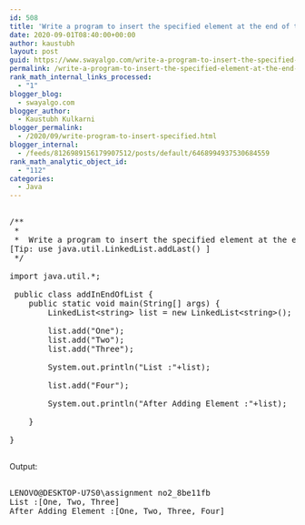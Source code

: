 ```yaml
---
id: 508
title: 'Write a program to insert the specified element at the end of this list. [Tip: use java.util.LinkedList.addLast()'
date: 2020-09-01T08:40:00+00:00
author: kaustubh
layout: post
guid: https://www.swayalgo.com/write-a-program-to-insert-the-specified-element-at-the-end-of-this-list-tip-use-java-util-linkedlist-addlast/
permalink: /write-a-program-to-insert-the-specified-element-at-the-end-of-this-list-tip-use-java-util-linkedlist-addlast/
rank_math_internal_links_processed:
  - "1"
blogger_blog:
  - swayalgo.com
blogger_author:
  - Kaustubh Kulkarni
blogger_permalink:
  - /2020/09/write-program-to-insert-specified.html
blogger_internal:
  - /feeds/8126989156179907512/posts/default/6468994937530684559
rank_math_analytic_object_id:
  - "112"
categories:
  - Java
---
```

<pre><br />/**<br /> * <br /> *  Write a program to insert the specified element at the end of this list.<br />[Tip: use java.util.LinkedList.addLast() ]<br /> */<br /><br />import java.util.*;<br /><br /> public class addInEndOfList {<br />    public static void main(String[] args) {<br />        LinkedList&lt;string> list = new LinkedList&lt;string>();<br /><br />        list.add("One");<br />        list.add("Two");<br />        list.add("Three");<br /><br />        System.out.println("List :"+list);<br /><br />        list.add("Four");<br /><br />        System.out.println("After Adding Element :"+list);<br /><br />    }<br />    <br />}<br /><br /></pre>

Output: 

<pre><br />LENOVO@DESKTOP-U7S0\assignment no2_8be11fb<br />List :[One, Two, Three]<br />After Adding Element :[One, Two, Three, Four]<br /></pre>